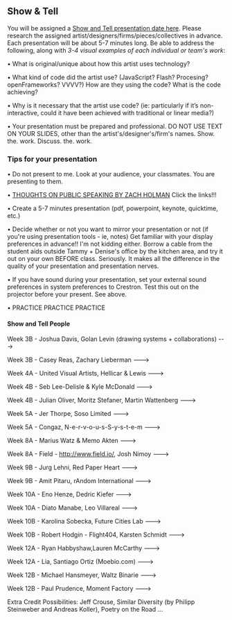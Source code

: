## Show & Tell

You will be assigned a [Show and Tell presentation date here](ShowAndTell.md). Please research the assigned artist/designers/firms/pieces/collectives in advance. Each presentation will be about 5-7 minutes long. Be able to address the following, along with *3-4 visual examples of each individual or team's work*: 

• What is original/unique about how this artist uses technology? 

• What kind of code did the artist use?  (JavaScript? Flash? Procesing? openFrameworks? VVVV?) How are they using the code? What is the code achieving?

• Why is it necessary that the artist use code?  (ie: particularly if it’s non-interactive, could it have been achieved with traditional or linear media?)

• Your presentation must be prepared and professional. DO NOT USE TEXT ON YOUR SLIDES, other than the artist's/designer's/firm's names. Show. the. work. Discuss. the. work.


### Tips for your presentation

• Do not present to me. Look at your audience, your classmates. You are presenting to them.

• [THOUGHTS ON PUBLIC SPEAKING BY ZACH HOLMAN](http://speaking.io/) Click the links!!!

• Create a 5-7 minutes presentation (pdf, powerpoint, keynote, quicktime, etc.)

• Decide whether or not you want to mirror your presentation or not (if you're using presentation tools - ie, notes)
Get familiar with your display preferences in advance!! I'm not kidding either. Borrow a cable from the student aids outside Tammy + Denise's office by the kitchen area, and try it out on your own BEFORE class. Seriously. It makes all the difference in the quality of your presentation and presentation nerves.

• If you have sound during your presentation, set your external sound preferences in system preferences to Crestron. Test this out on the projector before your present. See above.

• PRACTICE PRACTICE PRACTICE


#### Show and Tell People

Week 3B - Joshua Davis, Golan Levin (drawing systems + collaborations) ---> 

Week 3B -  Casey Reas, Zachary Lieberman ---> 

Week 4A - United Visual Artists, Hellicar & Lewis ---> 

Week 4B - Seb Lee-Delisle & Kyle McDonald ---> 

Week 4B - Julian Oliver, Moritz Stefaner, Martin Wattenberg ---> 

Week 5A -  Jer Thorpe, Soso Limited ---> 

Week 5A - Congaz, N-e-r-v-o-u-s-S-y-s-t-e-m ---> 

Week 8A - Marius Watz & Memo Akten ---> 

Week 8A - Field - http://www.field.io/, Josh Nimoy ---> 

Week 9B - Jurg Lehni, Red Paper Heart   ---> 

Week 9B - Amit Pitaru, rAndom International  ---> 

Week 10A - Eno Henze, Dedric Kiefer ---> 

Week 10A - Diato Manabe, Leo Villareal ---> 

Week 10B - Karolina Sobecka, Future Cities Lab ---> 

Week 10B - Robert Hodgin - Flight404, Karsten Schmidt ---> 

Week 12A - Ryan Habbyshaw,Lauren McCarthy  ---> 

Week 12A - Lia, Santiago Ortiz (Moebio.com) ---> 

Week 12B - Michael Hansmeyer, Waltz Binarie ---> 

Week 12B - Paul Prudence, Moment Factory ---> 

Extra Credit Possibilities:  Jeff Crouse, Similar Diversity (by Philipp Steinweber and Andreas Koller), Poetry on the Road ...